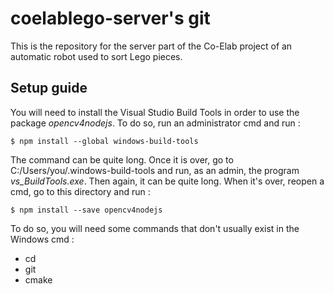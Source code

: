 # coelablego-server's git
This is the repository for the server part of the Co-Elab project of an automatic robot used to sort Lego pieces.

## Setup guide
You will need to install the Visual Studio Build Tools in order to use the package *opencv4nodejs*. To do so, run an administrator cmd and run :
```
$ npm install --global windows-build-tools
```

The command can be quite long. Once it is over, go to C:/Users/you/.windows-build-tools and run, as an admin, the program *vs_BuildTools.exe*. Then again, it can be quite long. When it's over, reopen a cmd, go to this directory and run :
```
$ npm install --save opencv4nodejs
```
To do so, you will need some commands that don't usually exist in the Windows cmd :
- cd
- git
- cmake
